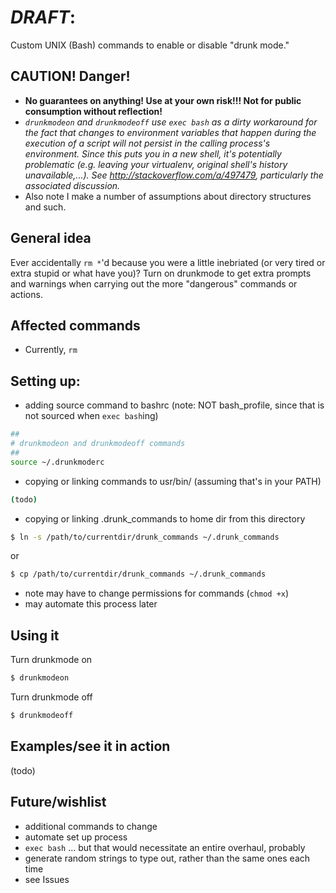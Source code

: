 # *DRAFT*:
Custom UNIX (Bash) commands to enable or disable "drunk mode."

## CAUTION! Danger!
* **No guarantees on anything! Use at your own risk!!! Not for public
consumption without reflection!**
* *`drunkmodeon` and `drunkmodeoff` use `exec bash` as a dirty
workaround for the fact that changes to environment variables that happen
during the execution of a script will not persist in the calling process's
environment. Since this puts you in a new shell, it's potentially problematic
(e.g. leaving your virtualenv, original shell's history unavailable,...).
See http://stackoverflow.com/a/497479, particularly the associated
discussion.*
* Also note I make a number of assumptions about directory structures and such.

## General idea
Ever accidentally `rm *`'d because you were a little inebriated (or very tired or extra stupid or what have you)?  Turn on
drunkmode to get extra prompts and warnings when carrying out the more
"dangerous" commands or actions.

## Affected commands
* Currently, `rm`

## Setting up:
* adding source command to bashrc (note: NOT bash_profile, since that is not
sourced when `exec bash`ing)
``` bash
##
# drunkmodeon and drunkmodeoff commands
##
source ~/.drunkmoderc
```

* copying or linking commands to usr/bin/ (assuming that's in your PATH)
``` bash
(todo)
```
* copying or linking .drunk_commands to home dir from this directory
``` bash
$ ln -s /path/to/currentdir/drunk_commands ~/.drunk_commands
```
or
``` bash
$ cp /path/to/currentdir/drunk_commands ~/.drunk_commands
```

* note may have to change permissions for commands (`chmod +x`)
* may automate this process later

## Using it
Turn drunkmode on
``` bash
$ drunkmodeon
```
Turn drunkmode off
``` bash
$ drunkmodeoff
```

## Examples/see it in action
(todo)

<!--
## How it works
how works/env variable, bashrc, etc, or maybe the WARNING at the top is
sufficient-->

## Future/wishlist
* additional commands to change
* automate set up process
* `exec bash` ... but that would necessitate an entire overhaul, probably
* generate random strings to type out, rather than the same ones each time
* see Issues
